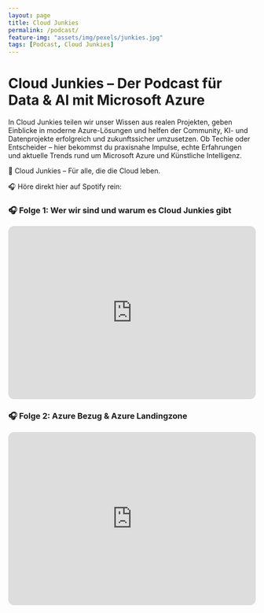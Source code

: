 ```yaml
---
layout: page
title: Cloud Junkies
permalink: /podcast/
feature-img: "assets/img/pexels/junkies.jpg"
tags: [Podcast, Cloud Junkies]
---
```



# Cloud Junkies – Der Podcast für Data & AI mit Microsoft Azure

In Cloud Junkies teilen wir unser Wissen aus realen Projekten, geben Einblicke in moderne Azure-Lösungen und helfen der Community, KI- und Datenprojekte erfolgreich und zukunftssicher umzusetzen.
Ob Techie oder Entscheider – hier bekommst du praxisnahe Impulse, echte Erfahrungen und aktuelle Trends rund um Microsoft Azure und Künstliche Intelligenz.

🚀 Cloud Junkies – Für alle, die die Cloud leben.

🎧 Höre direkt hier auf Spotify rein:<br>

<!-- 🎧 Folge 1: Wer wir sind und warum es Cloud Junkies gibt -->
<h3>🎧 Folge 1: Wer wir sind und warum es Cloud Junkies gibt</h3>
<iframe 
  style="border-radius:12px" 
  src="https://open.spotify.com/embed/episode/1e7RWSNbvY19nTN4lIteXi?utm_source=generator" 
  width="100%" 
  height="352" 
  frameborder="0" 
  allowfullscreen="" 
  allow="autoplay; clipboard-write; encrypted-media; fullscreen; picture-in-picture" 
  loading="lazy">
</iframe>

<!-- 🎧 Folge 2: Azure Bezug & Azure Landingzone -->
<h3>🎧 Folge 2: Azure Bezug & Azure Landingzone</h3>
<iframe 
  style="border-radius:12px" 
  src="https://open.spotify.com/embed/episode/1VYwc5HJ8zsIBJ1wv7R8bk?utm_source=generator" 
  width="100%" 
  height="352" 
  frameborder="0" 
  allowfullscreen="" 
  allow="autoplay; clipboard-write; encrypted-media; fullscreen; picture-in-picture" 
  loading="lazy">
</iframe>



<br><br>
